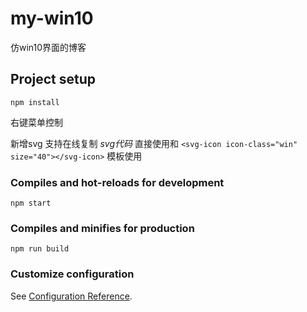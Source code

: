 # my-win10
仿win10界面的博客
## Project setup
```
npm install
```
右键菜单控制
<!-- 2023年9月8日14:55:17 -->
新增svg
支持在线复制 _*svg代码*_ 直接使用和
`<svg-icon icon-class="win" size="40"></svg-icon>`
模板使用

### Compiles and hot-reloads for development
```
npm start
```

### Compiles and minifies for production
```
npm run build
```

### Customize configuration
See [Configuration Reference](https://cli.vuejs.org/config/).
